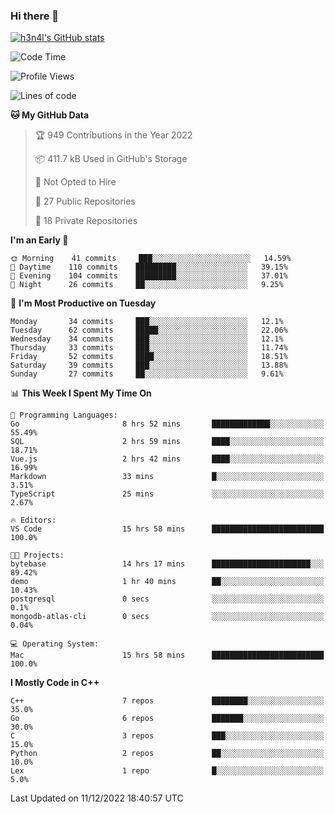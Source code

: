 ### Hi there 👋

[![h3n4l's GitHub stats](https://github-readme-stats.vercel.app/api?username=h3n4l&count_private=true&show_icons=true&theme=radical)](https://github.com/h3n4l/github-readme-stats)

<!--START_SECTION:waka-->
![Code Time](http://img.shields.io/badge/Code%20Time-808%20hrs%2023%20mins-blue)

![Profile Views](http://img.shields.io/badge/Profile%20Views-0-blue)

![Lines of code](https://img.shields.io/badge/From%20Hello%20World%20I%27ve%20Written-44%20Thousand%20lines%20of%20code-blue)

**🐱 My GitHub Data** 

> 🏆 949 Contributions in the Year 2022
 > 
> 📦 411.7 kB Used in GitHub's Storage 
 > 
> 🚫 Not Opted to Hire
 > 
> 📜 27 Public Repositories 
 > 
> 🔑 18 Private Repositories  
 > 
**I'm an Early 🐤** 

```text
🌞 Morning    41 commits     ███░░░░░░░░░░░░░░░░░░░░░░   14.59% 
🌆 Daytime    110 commits    █████████░░░░░░░░░░░░░░░░   39.15% 
🌃 Evening    104 commits    █████████░░░░░░░░░░░░░░░░   37.01% 
🌙 Night      26 commits     ██░░░░░░░░░░░░░░░░░░░░░░░   9.25%

```
📅 **I'm Most Productive on Tuesday** 

```text
Monday       34 commits     ███░░░░░░░░░░░░░░░░░░░░░░   12.1% 
Tuesday      62 commits     █████░░░░░░░░░░░░░░░░░░░░   22.06% 
Wednesday    34 commits     ███░░░░░░░░░░░░░░░░░░░░░░   12.1% 
Thursday     33 commits     ███░░░░░░░░░░░░░░░░░░░░░░   11.74% 
Friday       52 commits     ████░░░░░░░░░░░░░░░░░░░░░   18.51% 
Saturday     39 commits     ███░░░░░░░░░░░░░░░░░░░░░░   13.88% 
Sunday       27 commits     ██░░░░░░░░░░░░░░░░░░░░░░░   9.61%

```


📊 **This Week I Spent My Time On** 

```text
💬 Programming Languages: 
Go                       8 hrs 52 mins       █████████████░░░░░░░░░░░░   55.49% 
SQL                      2 hrs 59 mins       ████░░░░░░░░░░░░░░░░░░░░░   18.71% 
Vue.js                   2 hrs 42 mins       ████░░░░░░░░░░░░░░░░░░░░░   16.99% 
Markdown                 33 mins             █░░░░░░░░░░░░░░░░░░░░░░░░   3.51% 
TypeScript               25 mins             ░░░░░░░░░░░░░░░░░░░░░░░░░   2.67%

🔥 Editors: 
VS Code                  15 hrs 58 mins      █████████████████████████   100.0%

🐱‍💻 Projects: 
bytebase                 14 hrs 17 mins      ██████████████████████░░░   89.42% 
demo                     1 hr 40 mins        ██░░░░░░░░░░░░░░░░░░░░░░░   10.43% 
postgresql               0 secs              ░░░░░░░░░░░░░░░░░░░░░░░░░   0.1% 
mongodb-atlas-cli        0 secs              ░░░░░░░░░░░░░░░░░░░░░░░░░   0.04%

💻 Operating System: 
Mac                      15 hrs 58 mins      █████████████████████████   100.0%

```

**I Mostly Code in C++** 

```text
C++                      7 repos             ████████░░░░░░░░░░░░░░░░░   35.0% 
Go                       6 repos             ███████░░░░░░░░░░░░░░░░░░   30.0% 
C                        3 repos             ███░░░░░░░░░░░░░░░░░░░░░░   15.0% 
Python                   2 repos             ██░░░░░░░░░░░░░░░░░░░░░░░   10.0% 
Lex                      1 repo              █░░░░░░░░░░░░░░░░░░░░░░░░   5.0%

```



 Last Updated on 11/12/2022 18:40:57 UTC
<!--END_SECTION:waka-->


